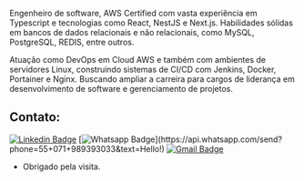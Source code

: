 Engenheiro de software, AWS Certified com vasta experiência em Typescript e tecnologias como React, NestJS e Next.js. Habilidades sólidas em bancos de dados relacionais e não relacionais, como MySQL, PostgreSQL, REDIS, entre outros.

Atuação como DevOps em Cloud AWS e também com ambientes de servidores Linux, construindo sistemas de CI/CD com Jenkins, Docker, Portainer e Nginx. Buscando ampliar a carreira para cargos de liderança em desenvolvimento de software e gerenciamento de projetos.

## Contato:
[![Linkedin Badge](https://img.shields.io/badge/-LinkedIn-blue?style=flat-square&logo=Linkedin&logoColor=white&link=https://www.linkedin.com/in/iuriaguiarr/)](https://www.linkedin.com/in/iuriaguiarr/)
[![Whatsapp Badge](https://img.shields.io/badge/-Whatsapp-4CA143?style=flat-square&labelColor=4CA143&logo=whatsapp&logoColor=white&link=https://api.whatsapp.com/send?phone=55+071+989393033&text=Hello!)](https://api.whatsapp.com/send?phone=55+071+989393033&text=Hello!)
[![Gmail Badge](https://img.shields.io/badge/-Gmail-c14438?style=flat-square&logo=Gmail&logoColor=white&link=mailto:iuri.aguiarr@gmail.com)](mailto:iuri.aguiarr@gmail.com)

- Obrigado pela visita. 
  
